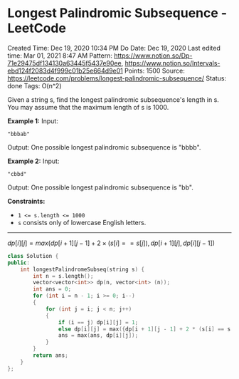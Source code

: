 # Longest Palindromic Subsequence - LeetCode

Created Time: Dec 19, 2020 10:34 PM
Do Date: Dec 19, 2020
Last edited time: Mar 01, 2021 8:47 AM
Pattern: https://www.notion.so/Dp-71e29475df134130a63445f5437e90ee, https://www.notion.so/Intervals-ebd124f2083d4f999c01b25e664d9e01
Points: 1500
Source: https://leetcode.com/problems/longest-palindromic-subsequence/
Status: done
Tags: O(n^2)

Given a string s, find the longest palindromic subsequence's length in s. You may assume that the maximum length of s is 1000.

**Example 1:**
 Input:

```
"bbbab"
```

Output:  One possible longest palindromic subsequence is "bbbb".

**Example 2:**
 Input:

```
"cbbd"
```

Output:  One possible longest palindromic subsequence is "bb".

**Constraints:**

- `1 <= s.length <= 1000`
- `s` consists only of lowercase English letters.

---

$dp[i][j] = max(dp[i + 1][j - 1] + 2 \times (s[i] == s[j]), dp[i + 1][j], dp[i][j - 1])$

```cpp
class Solution {
public:
    int longestPalindromeSubseq(string s) {
        int n = s.length(); 
        vector<vector<int>> dp(n, vector<int> (n)); 
        int ans = 0; 
        for (int i = n - 1; i >= 0; i--)
        {
            for (int j = i; j < n; j++)
            {
                if (i == j) dp[i][j] = 1; 
                else dp[i][j] = max({dp[i + 1][j - 1] + 2 * (s[i] == s[j]), dp[i + 1][j], dp[i][j - 1]});        
                ans = max(ans, dp[i][j]); 
            }
        }
        return ans; 
    }
};
```